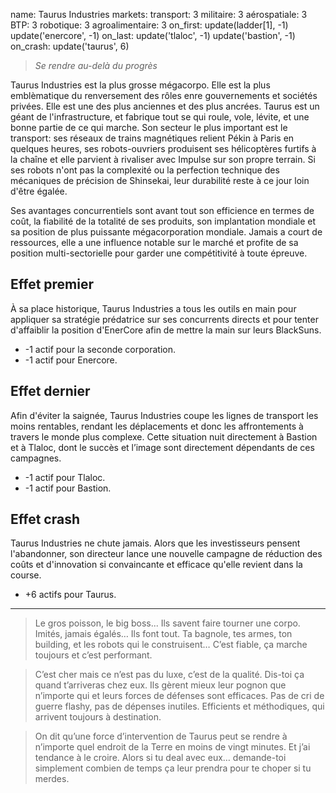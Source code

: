 name: Taurus Industries
markets:
    transport: 3
    militaire: 3
    aérospatiale: 3
    BTP: 3
    robotique: 3
    agroalimentaire: 3
on_first:
    update(ladder[1], -1)
    update('enercore', -1)
on_last:
    update('tlaloc', -1)
    update('bastion', -1)
on_crash:
    update('taurus', 6)

> *Se rendre au-delà du progrès*

Taurus Industries est la plus grosse mégacorpo. Elle est la plus emblèmatique du renversement des rôles enre gouvernements et sociétés privées. Elle est une des plus anciennes et des plus  ancrées. Taurus est un géant de l'infrastructure, et fabrique tout se qui roule, vole, lévite, et une bonne partie de ce qui marche. Son secteur le plus important est le transport: ses réseaux de trains magnétiques relient Pékin à Paris en quelques heures, ses robots-ouvriers produisent ses hélicoptères furtifs à la chaîne et elle parvient à rivaliser avec Impulse sur son propre terrain. Si ses robots n'ont pas la complexité ou la perfection technique des mécaniques de précision de Shinsekai, leur durabilité reste à ce jour loin d'être égalée.

Ses avantages concurrentiels sont avant tout son efficience en termes de coût, la fiabilité de la totalité de ses produits, son implantation mondiale et sa position de plus puissante mégacorporation mondiale. Jamais a court de ressources, elle a une influence notable sur le marché et profite de sa position multi-sectorielle pour garder une compétitivité à toute épreuve.

## Effet premier
À sa place historique, Taurus Industries a tous les outils en main pour appliquer sa stratégie prédatrice sur ses concurrents directs et pour tenter d'affaiblir la position d'EnerCore afin de mettre la main sur leurs BlackSuns.

* -1 actif pour la seconde corporation.
* -1 actif pour Enercore.

## Effet dernier
Afin d'éviter la saignée, Taurus Industries coupe les lignes de transport les moins rentables, rendant les déplacements et donc les affrontements à travers le monde plus complexe. Cette situation nuit directement à Bastion et à Tlaloc, dont le succès et l’image sont directement dépendants de ces campagnes.

* -1 actif pour Tlaloc.
* -1 actif pour Bastion.

## Effet crash
Taurus Industries ne chute jamais. Alors que les investisseurs pensent l'abandonner, son directeur lance une nouvelle campagne de réduction des coûts et d'innovation si convaincante et efficace qu'elle revient dans la course.

* +6 actifs pour Taurus.

---

>Le gros poisson, le big boss...  Ils savent faire tourner une corpo. Imités, jamais égalés… Ils font tout. Ta bagnole, tes armes, ton building, et les robots qui le construisent… C’est fiable, ça marche toujours et c’est performant. 

>C’est cher mais ce n’est pas du luxe, c’est de la qualité. Dis-toi ça quand t’arriveras chez eux. Ils gèrent mieux leur pognon que n’importe qui et leurs forces de défenses sont efficaces. Pas de cri de guerre flashy, pas de dépenses inutiles. Efficients et méthodiques, qui arrivent toujours à destination. 

>On dit qu’une force d’intervention de Taurus peut se rendre à n’importe quel endroit de la Terre en moins de vingt minutes. Et j’ai tendance à le croire. Alors si tu deal avec eux… demande-toi simplement combien de temps ça leur prendra pour te choper si tu merdes.
